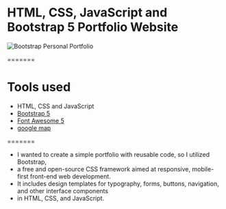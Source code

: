 HTML, CSS, JavaScript and Bootstrap 5 Portfolio Website
=======
![Bootstrap Personal Portfolio](https://github.com/Lodwick-James/Bootstrap-Personal-Portfolio/assets/78684837/194d2996-7f47-4e26-bfc1-fedf9d7e7aaf)

=======
# Tools used #
* HTML, CSS and JavaScript
* [Bootstrap 5](https://getbootstrap.com/docs/5.0/getting-started/introduction/)
* [Font Awesome 5](https://fontawesome.com/)
* [google map](https://www.embed-map.com/)

=======
* I wanted to create a simple portfolio with reusable code, so I utilized Bootstrap, 
* a free and open-source CSS framework aimed at responsive, mobile-first front-end web development.
* It includes design templates for typography, forms, buttons, navigation, and other interface components 
* in HTML, CSS, and JavaScript.

